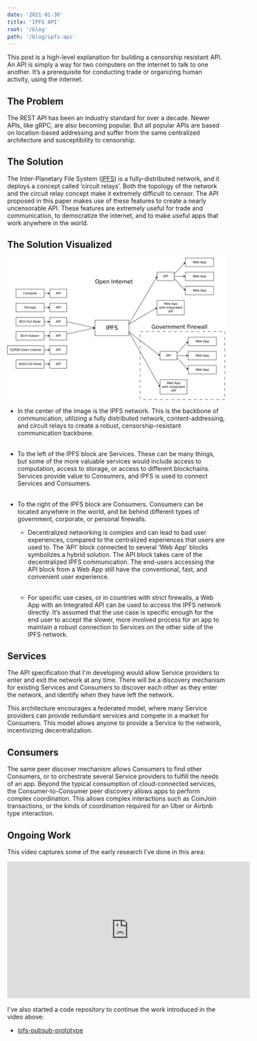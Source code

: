 ```yaml
---
date: '2021-01-30'
title: 'IPFS API'
root: '/blog'
path: '/blog/ipfs-api'
---
```


This post is a high-level explanation for building a censorship resistant API. An API is simply a way for two computers on the internet to talk to one another. It’s a prerequisite for conducting trade or organizing human activity, using the internet.

## The Problem
The REST API has been an industry standard for over a decade. Newer APIs, like gRPC, are also becoming popular. But all popular APIs are based on location-based addressing and suffer from the same centralized architecture and susceptibility to censorship.

## The Solution
The Inter-Planetary File System ([IPFS](https://ipfs.io)) is a fully-distributed network, and it deploys a concept called ‘circuit relays’. Both the topology of the network and the circuit relay concept make it extremely difficult to censor. The API proposed in this paper makes use of these features to create a nearly uncensorable API. These features are extremely useful for trade and communication, to democratize the internet, and to make useful apps that work anywhere in the world.

## The Solution Visualized
![IPFS API network, visualized and fully-deployed](./images/fully-deployed-ipfs-api.png)

- In the center of the image is the IPFS network. This is the backbone of communication, utilizing a fully distributed network, content-addressing, and circuit relays to create a robust, censorship-resistant communication backbone.<br /><br />

- To the left of the IPFS block are Services. These can be many things, but some of the more valuable services would include access to computation, access to storage, or access to different blockchains.  Services provide value to Consumers, and IPFS is used to connect Services and Consumers.<br /><br />

- To the right of the IPFS block are Consumers. Consumers can be located anywhere in the world, and be behind different types of government, corporate, or personal firewalls.

  - Decentralized networking is complex and can lead to bad user experiences, compared to the centralized experiences that users are used to. The ‘API’ block connected to several ‘Web App’ blocks symbolizes a hybrid solution. The API block takes care of the decentralized IPFS communication. The end-users accessing the API block from a Web App still have the conventional, fast, and convenient user experience.<br /><br />

  - For specific use cases, or in countries with strict firewalls, a Web App with an Integrated API can be used to access the IPFS network directly. It’s assumed that the use case is specific enough for the end user to accept the slower, more involved process for an app to maintain a robust connection to Services on the other side of the IPFS network.

## Services
The API specification that I'm developing would allow Service providers to enter and exit the network at any time. There will be a discovery mechanism for existing Services and Consumers to discover each other as they enter the network, and identify when they have left the network.

This architecture encourages a federated model, where many Service providers can provide redundant services and compete in a market for Consumers. This model allows anyone to provide a Service to the network, incentivizing decentralization.

## Consumers
The same peer discover mechanism allows Consumers to find other Consumers, or to orchestrate several Service providers to fulfill the needs of an app. Beyond the typical consumption of cloud-connected services, the Consumer-to-Consumer peer discovery allows apps to perform complex coordination. This allows complex interactions such as CoinJoin transactions, or the kinds of coordination required for an Uber or Airbnb type interaction.

## Ongoing Work
This video captures some of the early research I've done in this area:

<center><iframe width="560" height="315" src="https://www.youtube.com/embed/VVc0VbOD4co" frameborder="0" allow="accelerometer; autoplay; clipboard-write; encrypted-media; gyroscope; picture-in-picture" allowfullscreen></iframe></center>

I've also started a code repository to continue the work introduced in the video above:
- [ipfs-pubsub-prototype](https://github.com/christroutner/ipfs-pubsub-prototype)
